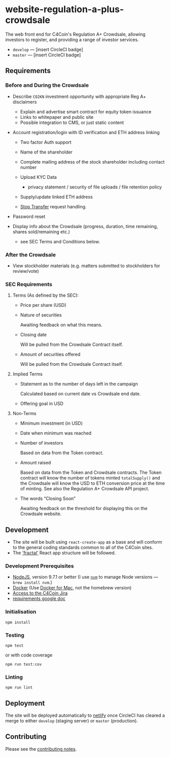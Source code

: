 # website-regulation-a-plus-crowdsale

The web front end for C4Coin's Regulation A+ Crowdsale, allowing investors to register, and providing a range of investor services.

* `develop` — [insert CircleCI badge]
* `master` — [insert CircleCI badge]

## Requirements

### Before and During the Crowdsale

* Describe `CO2KN` investment opportunity with appropriate Reg A+ disclaimers

  - Explain and advertise smart contract for equity token issuance
  - Links to whitepaper and public site
  - Possible integration to CMS, or just static content

* Account registration/login with ID verification and ETH address linking

  - Two factor Auth support
  - Name of the shareholder
  - Complete mailing address of the stock shareholder including contact number
  - Upload KYC Data

    - privacy statement / security of file uploads / file retention policy

  - Supply/update linked ETH address
  - [Stop Transfer](https://www.sec.gov/fast-answers/answerslostcerthtm.html) request handling.

* Password reset
* Display info about the Crowdsale (progress, duration, time remaining, shares sold/remaining etc.)

    - see SEC Terms and Conditions below.

### After the Crowdsale

  - View stockholder materials (e.g. matters submitted to stockholders for review/vote)

### SEC Requirements

1. Terms (As defined by the SEC):

    - Price per share (USD)
    - Nature of securities

        Awaiting feedback on what this means.

    - Closing date

        Will be pulled from the Crowdsale Contract itself.

    - Amount of securities offered

        Will be pulled from the Crowdsale Contract itself.

2. Implied Terms

    - Statement as to the number of days left in the campaign

        Calculated based on current date vs Crowdsale end date.

    - Offering goal in USD

3. Non-Terms

    - Minimum investment (in USD)
    - Date when minimum was reached
    - Number of investors

        Based on data from the Token contract.

    - Amount raised

        Based on data from the Token and Crowdsale contracts. The Token contract will know the number of tokens minted `totalSupply()` and the Crowdsale will know the USD to ETH conversion price at the time of minting. See also the Regulation A+ Crowdsale API project.

    - The words “Closing Soon”

        Awaiting feedback on the threshold for displaying this on the Crowdsale website.

## Development

* The site will be built using `react-create-app` as a base and will conform to the general coding standards common to all of the C4Coin sites.
* The ['fractal'](https://hackernoon.com/fractal-a-react-app-structure-for-infinite-scale-4dab943092af) React app structure will be followed.

### Development Prerequisites

* [NodeJS](htps://nodejs.org), version 9.7.1 or better (I use [`nvm`](https://github.com/creationix/nvm) to manage Node versions — `brew install nvm`.)
* [Docker](https://www.docker.com) (Use [Docker for Mac](https://docs.docker.com/docker-for-mac/), not the homebrew version)
* [Access to the C4Coin Jira](https://c4coin.atlassian.net)
* [requirements google doc](https://docs.google.com/document/d/1s8kTfWc2VzSOXft3Zky7qowFLgNo9YIWEHuVV09LWXs)

### Initialisation

    npm install

### Testing

    npm test

or with code coverage

    npm run test:cov

### Linting

    npm run lint

## Deployment

The site will be deployed automatically to [netlify](https://netlify.com) once CircleCI has cleared a merge to either `develop` (staging server) or `master` (production).

## Contributing

Please see the [contributing notes](CONTRIBUTING.md).
